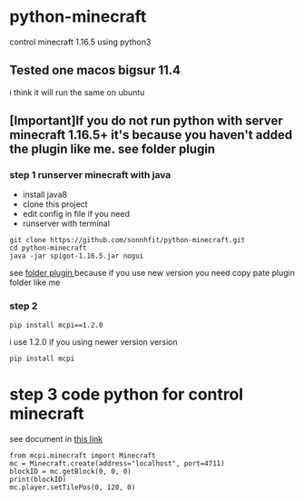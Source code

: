 # python-minecraft
control minecraft 1.16.5  using python3

## Tested one macos bigsur 11.4
i think it will run the same on ubuntu

## [Important]If you do not run python with server minecraft 1.16.5+ it's because you haven't added the plugin like me. see folder plugin 
### step 1 runserver minecraft with java 

- install java8
- clone this project
- edit config in file if you need 
- runserver with  terminal 

```
git clone https://github.com/sonnhfit/python-minecraft.git
cd python-minecraft
java -jar spigot-1.16.5.jar nogui     
```

see [folder plugin ](https://github.com/sonnhfit/python-minecraft/tree/master/plugins) because if you use new version you need copy pate plugin folder like me


### step 2 

```
pip install mcpi==1.2.0
```
i use 1.2.0 if you using newer version version 
```
pip install mcpi
```


# step 3 code python for control minecraft 
see document in [this link](https://www.stuffaboutcode.com/p/minecraft-api-reference.html)

```
from mcpi.minecraft import Minecraft
mc = Minecraft.create(address="localhost", port=4711)
blockID = mc.getBlock(0, 0, 0)
print(blockID)
mc.player.setTilePos(0, 120, 0)
```
